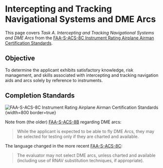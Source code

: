 # Intercepting and Tracking Navigational Systems and DME Arcs

This page covers *Task A. Intercepting and Tracking Navigational Systems and DME Arcs* from the [FAA-S-ACS-8C Instrument Rating Airplane Airman Certification Standards](https://www.faa.gov/training_testing/testing/acs/instrument_rating_airplane_acs_8.pdf).

## Objective

To determine the applicant exhibits satisfactory knowledge, risk management, and skills associated with intercepting and tracking navigation aids and arcs solely by reference to instruments.

<!--@include: ./docs/src/includes/dme-arcs.md | shift:1-->

## Completion Standards

![[FAA-S-ACS-8C Instrument Rating Airplane Airman Certification Standards](https://www.faa.gov/training_testing/testing/acs/instrument_rating_airplane_acs_8.pdf)](/img/faa-s-acs-8c/faa-s-acs-8c-v-a-nav-systems-dme-arcs.png){width=800 border=true}

Note from (the older) [FAA-S-ACS-8B](https://www.faa.gov/sites/faa.gov/files/training_testing/testing/acs/instrument_rating_acs_change_1.pdf) regarding DME arcs:

> While the applicant is expected to be able to fly DME Arcs, they may be selected for testing only if they are charted and available.

The language changed in the more recent [FAA-S-ACS-8C](https://www.faa.gov/training_testing/testing/acs/instrument_rating_airplane_acs_8.pdf):

> The evaluator may not select DME arcs, unless charted and available (including use of RNAV substitution techniques, if appropriate).
